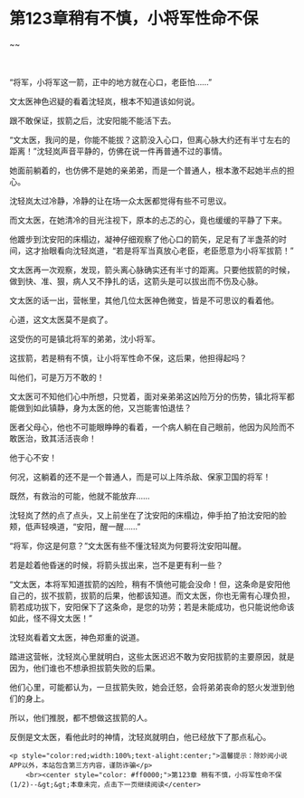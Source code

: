 # 第123章稍有不慎，小将军性命不保
~~
    	    <p name="pagetop" href="javascript:void(0);" onclick="return false" style="line-height: 35px;padding: 10px;color: #333;"> </p><p>“将军，小将军这一箭，正中的地方就在心口，老臣怕……”</p><p>文太医神色迟疑的看着沈轻岚，根本不知道该如何说。</p><p>跟不敢保证，拔箭之后，沈安阳能不能活下去。</p><p>“文太医，我问的是，你能不能拔？这箭没入心口，但离心脉大约还有半寸左右的距离！”沈轻岚声音平静的，仿佛在说一件再普通不过的事情。</p><p>她面前躺着的，也仿佛不是她的亲弟弟，而是一个普通人，根本激不起她半点的担心。</p><p>沈轻岚太过冷静，冷静的让在场一众太医都觉得有些不可思议。</p><p>而文太医，在她清冷的目光注视下，原本的忐忑的心，竟也缓缓的平静了下来。</p><p>他踱步到沈安阳的床榻边，凝神仔细观察了他心口的箭矢，足足有了半盏茶的时间，这才抬眼看向沈轻岚道，“若是将军当真放心老臣，老臣愿意为小将军拔箭！”</p><p>文太医再一次观察，发现，箭头离心脉确实还有半寸的距离。只要他拔箭的时候，做到快、准、狠，病人又不挣扎的话，这箭头是可以拔出而不伤及心脉。</p><p>文太医的话一出，营帐里，其他几位太医神色微变，皆是不可思议的看着他。</p><p>心道，这文太医莫不是疯了。</p><p>这受伤的可是镇北将军的弟弟，沈小将军。</p><p>这拔箭，若是稍有不慎，让小将军性命不保，这后果，他担得起吗？</p><p>叫他们，可是万万不敢的！</p><p>文太医可不知他们心中所想，只觉着，面对亲弟弟这凶险万分的伤势，镇北将军都能做到如此镇静，身为太医的他，又岂能害怕退怯？</p><p>医者父母心，他也不可能眼睁睁的看着，一个病人躺在自己眼前，他因为风险而不敢医治，致其活活丧命！</p><p>他于心不安！</p><p>何况，这躺着的还不是一个普通人，而是可以上阵杀敌、保家卫国的将军！</p><p>既然，有救治的可能，他就不能放弃……</p><p>沈轻岚了然的点了点头，又上前坐在了沈安阳的床榻边，伸手拍了拍沈安阳的脸颊，低声轻唤道，“安阳，醒一醒……”</p><p>“将军，你这是何意？”文太医有些不懂沈轻岚为何要将沈安阳叫醒。</p><p>若是趁着他昏迷的时候，将箭头拔出来，岂不是更有利一些？</p><p>“文太医，本将军知道拔箭的凶险，稍有不慎他可能会没命！但，这条命是安阳他自己的，拔不拔箭，拔箭的后果，他都该知道。而文太医，你也无需有心理负担，箭若成功拔下，安阳保下了这条命，是您的功劳；若是未能成功，也只能说他命该如此，怪不得文太医！”</p><p>沈轻岚看着文太医，神色郑重的说道。</p><p>踏进这营帐，沈轻岚心里就明白，这些太医迟迟不敢为安阳拔箭的主要原因，就是因为，他们谁也不想承担拔箭失败的后果。</p><p>他们心里，可能都认为，一旦拔箭失败，她会迁怒，会将弟弟丧命的怒火发泄到他们的身上。</p><p>所以，他们推脱，都不想做这拔箭的人。</p><p>反倒是文太医，看他此时的神情，沈轻岚就明白，他已经放下了那点私心。</p>
    	
   	<p style="color:red;width:100%;text-alight:center;">温馨提示：除妙阅小说APP以外，本站包含第三方内容，谨防诈骗</p>
    	<br><center style="color: #ff0000;">第123章 稍有不慎，小将军性命不保(1/2)--&gt;&gt;本章未完，点击下一页继续阅读</center>
    	
